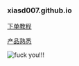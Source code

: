 ### xiasd007.github.io
[下单教程](https://docs.qq.com/doc/DSG56d1pHWVB3b09p)

[产品熟悉](https://docs.qq.com/doc/DSFRBY01Lak93eFNp "下这几款产品")

![](https://p0.ssl.img.360kuai.com/t01ac206ab531bcfe18.webp "fuck you!!!")
